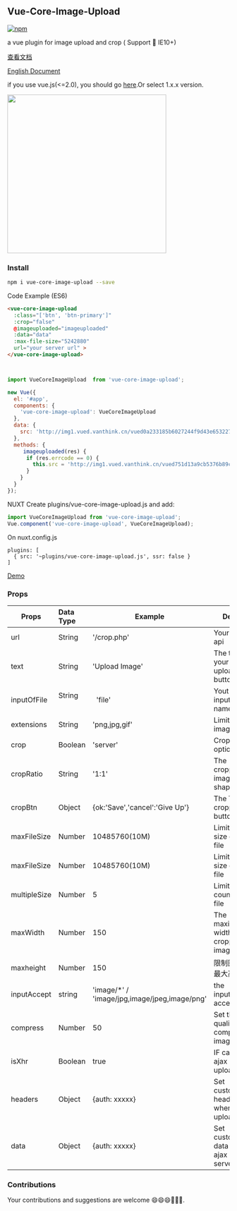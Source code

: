 ## Vue-Core-Image-Upload

[![npm](https://img.shields.io/npm/v/vue-core-image-upload.svg?maxAge=2592000)]()


a vue plugin for image upload and crop ( Support 📱 IE10+)

[查看文档](http://vanthink-ued.github.io/vue-core-image-upload/index.html#/cn/get-started)


[English Document](http://vanthink-ued.github.io/vue-core-image-upload/index.html#/en/home)

if you use vue.js(<=2.0), you should go [here](https://github.com/Vanthink-UED/vue-core-image-upload/tree/v1.x).Or select
1.x.x version.

<img width="360" src="./shots/vue-core-image-upload.png" />


### Install

``` bash
npm i vue-core-image-upload --save
```

Code Example (ES6)
``` html
<vue-core-image-upload
  :class="['btn', 'btn-primary']"
  :crop="false"
  @imageuploaded="imageuploaded"
  :data="data"
  :max-file-size="5242880"
  url="your server url" >
</vue-core-image-upload>
```
``` js


import VueCoreImageUpload  from 'vue-core-image-upload';

new Vue({
  el: '#app',
  components: {
    'vue-core-image-upload': VueCoreImageUpload
  },
  data: {
    src: 'http://img1.vued.vanthink.cn/vued0a233185b6027244f9d43e653227439a.png',
  },
  methods: {
     imageuploaded(res) {
      if (res.errcode == 0) {
        this.src = 'http://img1.vued.vanthink.cn/vued751d13a9cb5376b89cb6719e86f591f3.png';
      }
    }
  }
});
```
NUXT
Create plugins/vue-core-image-upload.js and add:

``` js
import VueCoreImageUpload from 'vue-core-image-upload';
Vue.component('vue-core-image-upload', VueCoreImageUpload);
```

On nuxt.config.js
```
plugins: [
  { src: '~plugins/vue-core-image-upload.js', ssr: false }
]
```

[Demo](http://vanthink-ued.github.io/vue-core-image-upload/index.html)

### Props
<table class="m-table bordered">
  <thead>
    <tr>
      <th>Props</th>
      <th align="left">Data Type</th>
      <th>Example</th>
      <th>Details</th>
    </tr>
  </thead>
  <tbody>
    <tr>
      <td>url</td>
      <td align="left">String</td>
      <td>'/crop.php'</td>
      <td>Your server api</td>
    </tr>
    <tr>
      <td>text</td>
      <td align="left">String</td>
      <td>'Upload Image'</td>
      <td>The text of your uploading button</td>
    </tr>
    <tr>
      <td>inputOfFile</td>
      <td align="left">String &nbsp; &nbsp;</td>
      <td>&nbsp; 'file'</td>
      <td>Yout input[file] name</td>
    </tr>
    <tr>
      <td>extensions</td>
      <td align="left">String</td>
      <td>'png,jpg,gif'</td>
      <td>Limit the image type</td>
    </tr>
    <tr>
      <td>crop</td>
      <td align="left">Boolean</td>
      <td>'server'</td>
      <td>Crop image option</td>
    </tr>
    <tr>
      <td>cropRatio</td>
      <td align="left">String</td>
      <td>'1:1'</td>
      <td>The cropped image shape</td>
    </tr>
    <tr>
      <td>cropBtn</td>
      <td align="left">Object</td>
      <td>{ok:'Save','cancel':'Give Up'}</td>
      <td>The Text of cropping button text</td>
    </tr>
    <tr>
      <td>maxFileSize</td>
      <td align="left">Number</td>
      <td>10485760(10M)</td>
      <td>Limit the size of the file</td>
    </tr>
    <tr>
      <td>maxFileSize</td>
      <td align="left">Number</td>
      <td>10485760(10M)</td>
      <td>Limit the size of the file</td>
    </tr>
    <tr>
      <td>multipleSize</td>
      <td align="left">Number</td>
      <td>5</td>
      <td>Limit the count of the file</td>
    </tr>
    <tr>
      <td>maxWidth</td>
      <td align="left">Number</td>
      <td>150</td>
      <td>The maximum width of cropped image </td>
    </tr>
    <tr>
      <td>maxheight</td>
      <td align="left">Number</td>
      <td>150</td>
      <td>限制图片的最大高度</td>
    </tr>
    <tr>
      <td>inputAccept</td>
      <td align="left">string</td>
      <td>'image/*' / 'image/jpg,image/jpeg,image/png'</td>
      <td>the input[file] accept</td>
    </tr>
    <tr>
      <td>compress</td>
      <td align="left">Number</td>
      <td>50</td>
      <td>Set the quality of compressed image</td>
    </tr>
    <tr>
      <td>isXhr</td>
      <td align="left">Boolean</td>
      <td>true</td>
      <td>IF cancel ajax uploading</td>
    </tr>
    <tr>
      <td>headers</td>
      <td align="left">Object</td>
      <td>{auth: xxxxx}</td>
      <td>Set customed header when ajax uploading</td>
    </tr>
    <tr>
      <td>data</td>
      <td align="left">Object</td>
      <td>{auth: xxxxx}</td>
      <td>Set customed data when ajax posting server</td>
    </tr>
  </tbody>
</table>

### Contributions

Your contributions and suggestions are welcome 😄😄😄💐💐💐.
